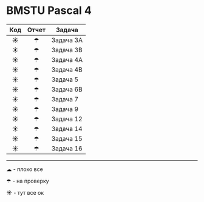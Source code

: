 # BMSTU Pascal 4

| Код | Отчет |  Задача   |
|:---:|:-----:|-----------|
|  ☀  |   ☂   | Задача 3A |
|  ☀  |   ☂   | Задача 3B |
|  ☀  |   ☂   | Задача 4A |
|  ☀  |   ☂   | Задача 4B |
|  ☀  |   ☂   | Задача 5  |
|  ☀  |   ☂   | Задача 6B |
|  ☀  |   ☂   | Задача 7  |
|  ☀  |   ☂   | Задача 9  |
|  ☀  |   ☂   | Задача 12 |
|  ☀  |   ☂   | Задача 14 |
|  ☀  |   ☂   | Задача 15 |
|  ☀  |   ☂   | Задача 16 |


---

☁ - плохо все

☂ - на проверку

☀ - тут все ок
